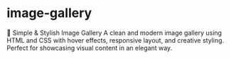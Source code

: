 # image-gallery
📸 Simple &amp; Stylish Image Gallery A clean and modern image gallery using HTML and CSS with hover effects, responsive layout, and creative styling. Perfect for showcasing visual content in an elegant way.

